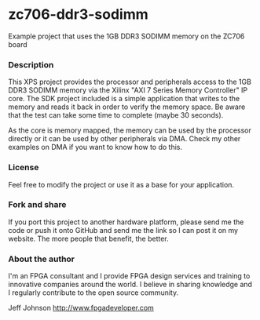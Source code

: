 zc706-ddr3-sodimm
=================

Example project that uses the 1GB DDR3 SODIMM memory on the ZC706 board

### Description

This XPS project provides the processor and peripherals access to the 1GB
DDR3 SODIMM memory via the Xilinx "AXI 7 Series Memory Controller" IP core.
The SDK project included is a simple application that writes to the memory
and reads it back in order to verify the memory space. Be aware that the
test can take some time to complete (maybe 30 seconds).

As the core is memory mapped, the memory can be used by the processor directly
or it can be used by other peripherals via DMA. Check my other examples on
DMA if you want to know how to do this.

### License

Feel free to modify the project or use it as a base for your application.

### Fork and share

If you port this project to another hardware platform, please send me the
code or push it onto GitHub and send me the link so I can post it on my
website. The more people that benefit, the better.

### About the author

I'm an FPGA consultant and I provide FPGA design services and training to
innovative companies around the world. I believe in sharing knowledge and
I regularly contribute to the open source community.

Jeff Johnson
http://www.fpgadeveloper.com